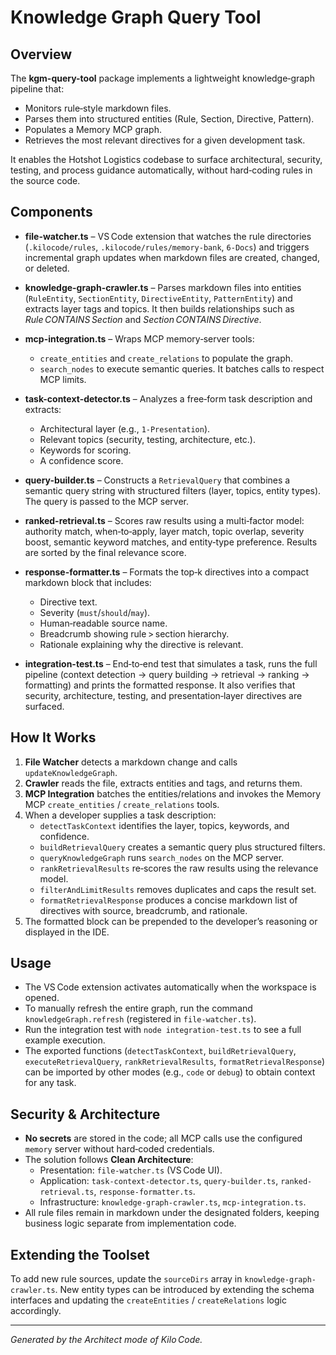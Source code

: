 # Knowledge Graph Query Tool

## Overview
The **kgm-query-tool** package implements a lightweight knowledge‑graph pipeline that:
- Monitors rule‑style markdown files.
- Parses them into structured entities (Rule, Section, Directive, Pattern).
- Populates a Memory MCP graph.
- Retrieves the most relevant directives for a given development task.

It enables the Hotshot Logistics codebase to surface architectural, security, testing, and process guidance automatically, without hard‑coding rules in the source code.

## Components

- **file-watcher.ts** – VS Code extension that watches the rule directories
  (`.kilocode/rules`, `.kilocode/rules/memory-bank`, `6-Docs`) and triggers
  incremental graph updates when markdown files are created, changed, or deleted.

- **knowledge-graph-crawler.ts** – Parses markdown files into entities
  (`RuleEntity`, `SectionEntity`, `DirectiveEntity`, `PatternEntity`) and
  extracts layer tags and topics. It then builds relationships such as
  *Rule CONTAINS Section* and *Section CONTAINS Directive*.

- **mcp-integration.ts** – Wraps MCP memory‑server tools:
  - `create_entities` and `create_relations` to populate the graph.
  - `search_nodes` to execute semantic queries.
  It batches calls to respect MCP limits.

- **task-context-detector.ts** – Analyzes a free‑form task description and
  extracts:
  - Architectural layer (e.g., `1-Presentation`).
  - Relevant topics (security, testing, architecture, etc.).
  - Keywords for scoring.
  - A confidence score.

- **query-builder.ts** – Constructs a `RetrievalQuery` that combines a
  semantic query string with structured filters (layer, topics, entity
  types). The query is passed to the MCP server.

- **ranked-retrieval.ts** – Scores raw results using a multi‑factor model:
  authority match, when‑to‑apply, layer match, topic overlap, severity boost,
  semantic keyword matches, and entity‑type preference. Results are sorted
  by the final relevance score.

- **response-formatter.ts** – Formats the top‑k directives into a compact
  markdown block that includes:
  - Directive text.
  - Severity (`must`/`should`/`may`).
  - Human‑readable source name.
  - Breadcrumb showing rule > section hierarchy.
  - Rationale explaining why the directive is relevant.

- **integration-test.ts** – End‑to‑end test that simulates a task,
  runs the full pipeline (context detection → query building → retrieval →
  ranking → formatting) and prints the formatted response. It also verifies
  that security, architecture, testing, and presentation‑layer directives are
  surfaced.

## How It Works

1. **File Watcher** detects a markdown change and calls `updateKnowledgeGraph`.
2. **Crawler** reads the file, extracts entities and tags, and returns them.
3. **MCP Integration** batches the entities/relations and invokes the Memory
   MCP `create_entities` / `create_relations` tools.
4. When a developer supplies a task description:
   - `detectTaskContext` identifies the layer, topics, keywords, and confidence.
   - `buildRetrievalQuery` creates a semantic query plus structured filters.
   - `queryKnowledgeGraph` runs `search_nodes` on the MCP server.
   - `rankRetrievalResults` re‑scores the raw results using the relevance model.
   - `filterAndLimitResults` removes duplicates and caps the result set.
   - `formatRetrievalResponse` produces a concise markdown list of directives
     with source, breadcrumb, and rationale.
5. The formatted block can be prepended to the developer’s reasoning or
   displayed in the IDE.

## Usage

- The VS Code extension activates automatically when the workspace is opened.
- To manually refresh the entire graph, run the command `knowledgeGraph.refresh`
  (registered in `file-watcher.ts`).
- Run the integration test with `node integration-test.ts` to see a full
  example execution.
- The exported functions (`detectTaskContext`, `buildRetrievalQuery`,
  `executeRetrievalQuery`, `rankRetrievalResults`, `formatRetrievalResponse`)
  can be imported by other modes (e.g., `code` or `debug`) to obtain context
  for any task.

## Security & Architecture

- **No secrets** are stored in the code; all MCP calls use the configured
  `memory` server without hard‑coded credentials.
- The solution follows **Clean Architecture**:
  - Presentation: `file-watcher.ts` (VS Code UI).
  - Application: `task-context-detector.ts`, `query-builder.ts`,
    `ranked-retrieval.ts`, `response-formatter.ts`.
  - Infrastructure: `knowledge-graph-crawler.ts`, `mcp-integration.ts`.
- All rule files remain in markdown under the designated folders, keeping
  business logic separate from implementation code.

## Extending the Toolset

To add new rule sources, update the `sourceDirs` array in
`knowledge-graph-crawler.ts`. New entity types can be introduced by extending
the schema interfaces and updating the `createEntities` / `createRelations`
logic accordingly.

---

*Generated by the Architect mode of Kilo Code.*